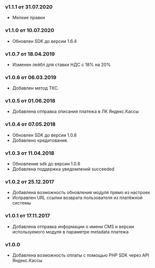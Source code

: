 ### v1.1.1 от 31.07.2020
* Мелкие правки

### v1.1.0 от 10.07.2020
* Обновлен SDK до версии 1.6.4

### v1.0.7 от 18.04.2019
* Изменен лейбл для ставки НДС с 18% на 20%

### v1.0.6 от 06.03.2019
* Добавлен метод ТКС.

### v1.0.5 от 01.06.2018
* Добавлена отправка описания платежа в ЛК Яндекс.Кассы

### v1.0.4 от 07.05.2018
* Обновлен SDK до версии 1.0.8
* Добавлено кредитование.

### v1.0.3 от 11.04.2018
* Обновление sdk до версии 1.0.6
* Добавлена поддержка уведомлений succeeded

### v1.0.2 от 25.12.2017
* Добавлена возможность обновления модуля прямо из настроек
* Исправлен URL ссылки возврата пользователя из платёжной системы

### v1.0.1 от 17.11.2017
* Добавлена отправка информации о имени CMS и версии используемого модуля в параметре metadata платежа

### v1.0.0
* Добавлена возможность оплаты с помощью PHP SDK через API Яндекс.Кассы